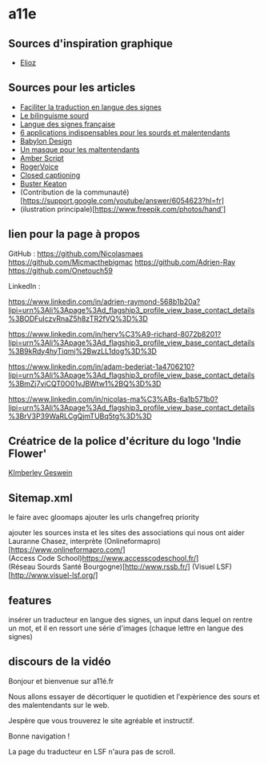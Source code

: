 
# a11e

## Sources d'inspiration graphique

- [Elioz](https://www.elioz.fr/)

## Sources pour les articles

- [Faciliter la traduction en langue des signes](https://lejournal.cnrs.fr/articles/faciliter-la-traduction-en-langue-des-signes)
- [Le bilinguisme sourd](http://lsq.uqam.ca/sites/default/files/Banff2003.pdf)
- [Langue des signes française](https://fr.wikipedia.org/wiki/Langue_des_signes_fran%C3%A7aise)
- [6 applications indispensables pour les sourds et malentendants](https://webzine.okeenea.com/6-applications-sourds-malentendants-2020/)
- [Babylon Design](http://babylon-design.com/surdite-accessibilite-sourds-sur-internet/)
- [Un masque pour les maltentendants](https://www.bloghoptoys.fr/masques-un-picto-pour-les-malentendants)
- [Amber Script](https://www.amberscript.com/fr/accessibilite-numerique/)
- [RogerVoice](https://www.francetvinfo.fr/internet/telephonie/avec-l-application-rogervoice-les-personnes-sourdes-et-malentendantes-peuvent-appeler-avec-leur-telephone_2975031.html)
- [Closed captioning](https://en.wikipedia.org/wiki/Closed_captioning)
- [Buster Keaton](https://www.youtube.com/watch?v=DJcTeHsZ4m4)
- (Contribution de la communauté)[https://support.google.com/youtube/answer/6054623?hl=fr]
- (ilustration principale)[https://www.freepik.com/photos/hand']

## lien pour la page à propos

GitHub : 
https://github.com/Nicolasmaes
https://github.com/Micmacthebigmac
https://github.com/Adrien-Ray
https://github.com/Onetouch59

LinkedIn :

https://www.linkedin.com/in/adrien-raymond-568b1b20a?lipi=urn%3Ali%3Apage%3Ad_flagship3_profile_view_base_contact_details%3BODFuIczvRnaZ5h8zTR2fVQ%3D%3D

https://www.linkedin.com/in/herv%C3%A9-richard-8072b8201?lipi=urn%3Ali%3Apage%3Ad_flagship3_profile_view_base_contact_details%3B9kRdy4hyTiqmj%2BwzLL1dog%3D%3D

https://www.linkedin.com/in/adam-bederiat-1a4706210?lipi=urn%3Ali%3Apage%3Ad_flagship3_profile_view_base_contact_details%3BmZj7viCQT0O01vJBWtw1%2BQ%3D%3D

https://www.linkedin.com/in/nicolas-ma%C3%ABs-6a1b571b0?lipi=urn%3Ali%3Apage%3Ad_flagship3_profile_view_base_contact_details%3BrV3P39WaRLCgQjmTUBq5tg%3D%3D

## Créatrice de la police d'écriture du logo 'Indie Flower'

[KImberley Geswein](http://www.kimberlygeswein.com/)

## Sitemap.xml

le faire avec gloomaps
ajouter les urls
changefreq
priority

ajouter les sources insta et les sites des associations qui nous ont aider  
Lauranne Chasez, interprète
(Onlineformapro)[https://www.onlineformapro.com/]  
(Access Code School)https://www.accesscodeschool.fr/]  
(Réseau Sourds Santé Bourgogne)[http://www.rssb.fr/]
(Visuel LSF)[http://www.visuel-lsf.org/]


## features

insérer un traducteur en langue des signes, un input dans lequel on rentre un mot, et il en ressort une série d'images (chaque lettre en langue des signes)


## discours de la vidéo
Bonjour et bienvenue sur a11é.fr

Nous allons essayer de décortiquer le quotidien et l'expèrience des sours et des malentendants sur le web.

Jespère que vous trouverez le site agréable et instructif.

Bonne navigation !

La page du traducteur en LSF n'aura pas de scroll.